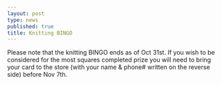 ```yaml
---
layout: post
type: news
published: true
title: Knitting BINGO
---
```



Please note that the knitting BINGO ends as of Oct 31st. If you wish to be considered for the most squares completed prize you will need to bring your card to the store (with your name & phone# written on the reverse side) before Nov 7th.
